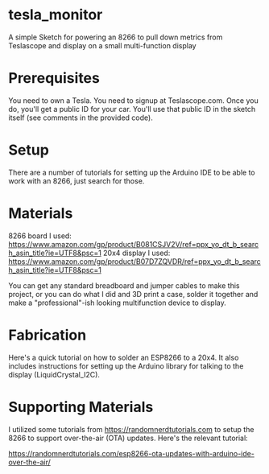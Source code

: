 # tesla_monitor
A simple Sketch for powering an 8266 to pull down metrics from Teslascope and display on a small multi-function display

# Prerequisites

You need to own a Tesla. You need to signup at Teslascope.com. Once you do, you'll get a public ID for your car. You'll use that public ID in the sketch itself (see comments in the provided code).

# Setup

There are a number of tutorials for setting up the Arduino IDE to be able to work with an 8266, just search for those.

# Materials

8266 board I used: https://www.amazon.com/gp/product/B081CSJV2V/ref=ppx_yo_dt_b_search_asin_title?ie=UTF8&psc=1
20x4 display I used: https://www.amazon.com/gp/product/B07D7ZQVDR/ref=ppx_yo_dt_b_search_asin_title?ie=UTF8&psc=1

You can get any standard breadboard and jumper cables to make this project, or you can do what I did and 3D print a case, solder it together and make a "professional"-ish looking multifunction device to display.

# Fabrication

Here's a quick tutorial on how to solder an ESP8266 to a 20x4. It also includes instructions for setting up the Arduino library for talking to the display (LiquidCrystal_I2C).

# Supporting Materials

I utilized some tutorials from https://randomnerdtutorials.com to setup the 8266 to support over-the-air (OTA) updates. Here's the relevant tutorial:

https://randomnerdtutorials.com/esp8266-ota-updates-with-arduino-ide-over-the-air/


